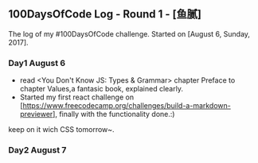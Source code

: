 ## 100DaysOfCode Log - Round 1 - [鱼腻]

The log of my #100DaysOfCode challenge. Started on [August 6, Sunday, 2017].

### Day1 August 6
- read <You Don't Know JS: Types & Grammar> 
  chapter Preface to chapter Values,a fantasic book, explained clearly.
- Started my first react challenge on [https://www.freecodecamp.org/challenges/build-a-markdown-previewer], finally with the functionality done.:)

keep on it wich CSS tomorrow~.
### Day2 August 7
